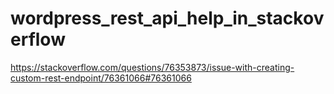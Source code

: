 # wordpress_rest_api_help_in_stackoverflow
https://stackoverflow.com/questions/76353873/issue-with-creating-custom-rest-endpoint/76361066#76361066
